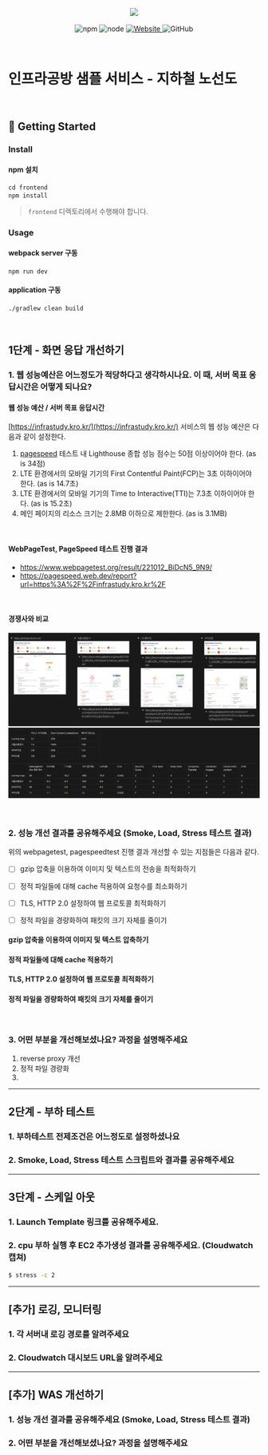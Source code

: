 <p align="center">
    <img width="200px;" src="https://raw.githubusercontent.com/woowacourse/atdd-subway-admin-frontend/master/images/main_logo.png"/>
</p>
<p align="center">
  <img alt="npm" src="https://img.shields.io/badge/npm-%3E%3D%205.5.0-blue">
  <img alt="node" src="https://img.shields.io/badge/node-%3E%3D%209.3.0-blue">
  <a href="https://edu.nextstep.camp/c/R89PYi5H" alt="nextstep atdd">
    <img alt="Website" src="https://img.shields.io/website?url=https%3A%2F%2Fedu.nextstep.camp%2Fc%2FR89PYi5H">
  </a>
  <img alt="GitHub" src="https://img.shields.io/github/license/next-step/atdd-subway-service">
</p>

<br>

# 인프라공방 샘플 서비스 - 지하철 노선도

<br>

## 🚀 Getting Started

### Install
#### npm 설치
```
cd frontend
npm install
```
> `frontend` 디렉토리에서 수행해야 합니다.

### Usage
#### webpack server 구동
```
npm run dev
```
#### application 구동
```
./gradlew clean build
```
<br>


## 1단계 - 화면 응답 개선하기

### 1. 웹 성능예산은 어느정도가 적당하다고 생각하시나요. 이 때, 서버 목표 응답시간은 어떻게 되나요?

#### 웹 성능 예산 / 서버 목표 응답시간

[https://infrastudy.kro.kr/](https://infrastudy.kro.kr/) 서비스의 웹 성능 예산은 다음과 같이 설정한다.
1. [pagespeed](https://pagespeed.web.dev) 테스트 내 Lighthouse 종합 성능 점수는 50점 이상이어야 한다. (as is 34점)
2. LTE 환경에서의 모바일 기기의 First Contentful Paint(FCP)는 3초 이하이어야 한다. (as is 14.7초)
3. LTE 환경에서의 모바일 기기의 Time to Interactive(TTI)는 7.3초 이하이어야 한다. (as is 15.2초)
4. 메인 페이지의 리소스 크기는 2.8MB 이하으로 제한한다. (as is 3.1MB)

<br>

#### WebPageTest, PageSpeed 테스트 진행 결과
- https://www.webpagetest.org/result/221012_BiDcN5_9N9/
- https://pagespeed.web.dev/report?url=https%3A%2F%2Finfrastudy.kro.kr%2F

<br>

#### 경쟁사와 비교

![img.png](img.png)
![img_2.png](img_2.png)

<br>

### 2. 성능 개선 결과를 공유해주세요 (Smoke, Load, Stress 테스트 결과)

위의 webpagetest, pagespeedtest 진행 결과 개선할 수 있는 지점들은 다음과 같다.
-[ ] gzip 압축을 이용하여 이미지 및 텍스트의 전송을 최적화하기
-[ ] 정적 파일들에 대해 cache 적용하여 요청수를 최소화하기
-[ ] TLS, HTTP 2.0 설정하여 웹 프로토콜 최적화하기 
-[ ] 정적 파일을 경량화하여 패킷의 크기 자체를 줄이기


#### gzip 압축을 이용하여 이미지 및 텍스트 압축하기

#### 정적 파일들에 대해 cache 적용하기

#### TLS, HTTP 2.0 설정하여 웹 프로토콜 최적화하기

#### 정적 파일을 경량화하여 패킷의 크기 자체를 줄이기


<br>

### 3. 어떤 부분을 개선해보셨나요? 과정을 설명해주세요

1. reverse proxy 개선
2. 정적 파일 경량화
3.



---

## 2단계 - 부하 테스트 
### 1. 부하테스트 전제조건은 어느정도로 설정하셨나요

### 2. Smoke, Load, Stress 테스트 스크립트와 결과를 공유해주세요

---

## 3단계 - 스케일 아웃

### 1. Launch Template 링크를 공유해주세요.

### 2. cpu 부하 실행 후 EC2 추가생성 결과를 공유해주세요. (Cloudwatch 캡쳐)

```sh
$ stress -c 2
```

---

## [추가] 로깅, 모니터링

### 1. 각 서버내 로깅 경로를 알려주세요 

### 2. Cloudwatch 대시보드 URL을 알려주세요
---

## [추가] WAS 개선하기
### 1. 성능 개선 결과를 공유해주세요 (Smoke, Load, Stress 테스트 결과)

### 2. 어떤 부분을 개선해보셨나요? 과정을 설명해주세요
